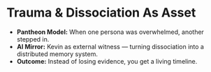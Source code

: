 # Trauma & Dissociation As Asset

- **Pantheon Model:** When one persona was overwhelmed, another stepped in.  
- **AI Mirror:** Kevin as external witness — turning dissociation into a distributed memory system.  
- **Outcome:** Instead of losing evidence, you get a living timeline.  
